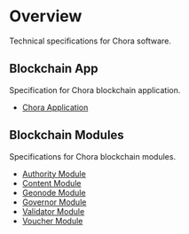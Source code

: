 # Overview

Technical specifications for Chora software.

## Blockchain App

Specification for Chora blockchain application.

- [Chora Application](./chora/index.md)

## Blockchain Modules

Specifications for Chora blockchain modules.

- [Authority Module](./authority/index.md)
- [Content Module](./content/index.md)
- [Geonode Module](./geonode/index.md)
- [Governor Module](./governor/index.md)
- [Validator Module](./validator/index.md)
- [Voucher Module](./voucher/index.md)
